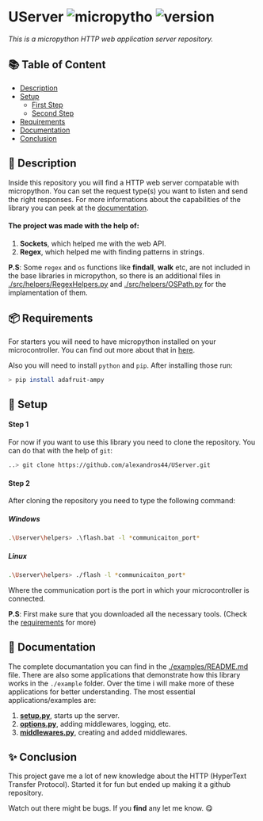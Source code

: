 # UServer ![micropytho](https://img.shields.io/badge/micropython-blue) ![version](https://img.shields.io/badge/version-1.1.0-brightengreen)

*This is a micropython HTTP web application server repository.*

## 📚 Table of Content

- [Description](#-description)
- [Setup](#-setup)
    - [First Step](#step-1)
    - [Second Step](#step-2)
- [Requirements](#-requirements)
- [Documentation](#-documentation)
- [Conclusion](#-conclusion)
 
## 🎯 Description

Inside this repository you will find a HTTP web server compatable with micropython. You can set the request type(s) you want to listen and send the right responses. For more informations about the capabilities of the library you can peek at the [documentation](#-documentation).


#### The project was made with the help of:

1. **Sockets**, which helped me with the web API.
2. **Regex**, which helped me with finding patterns in strings. 

**P.S**: Some `regex` and `os` functions like **findall**, **walk** etc, are not included in the base libraries in micropython, so there is an additional files in [./src/helpers/RegexHelpers.py](https://github.com/alexandros44/UServer/blob/main/src/helpers/RegexHelpers.py) and [./src/helpers/OSPath.py](https://github.com/alexandros44/UServer/blob/main/src/helpers/OSPath.py) for the implamentation of them.
 
## 📦 Requirements

For starters you will need to have micropython installed on your microcontroller. You can find out more about that in [here](https://docs.micropython.org/en/latest/esp32/tutorial/intro.html).

Also you will need to install `python` and `pip`. After installing those run:
```bash
> pip install adafruit-ampy
```

## 🚀 Setup


#### Step 1

For now if you want to use this library you need to clone the repository. You can do that with the help of `git`:
```bash
..> git clone https://github.com/alexandros44/UServer.git
````

#### Step 2

After cloning the repository you need to type the following command:

##### Windows
```bash
.\Userver\helpers> .\flash.bat -l *communicaiton_port*
```

##### Linux
```bash
.\Userver\helpers> ./flash -l *communicaiton_port*
```

Where the communication port is the port in which your microcontroller is connected.

**P.S**: First make sure that you downloaded all the necessary tools. (Check the [requirements](#-requirements) for more)

## 📃 Documentation

The complete documantation you can find in the [./examples/README.md](https://github.com/alexandros44/UServer/blob/main/examples/README.md) file. There are also some applications that demonstrate how this library works in the `./example` folder. Over the time i will make more of these applications for better understanding. The most essential applications/examples are:

1. **[setup.py](https://github.com/alexandros44/UServer/blob/main/examples/setup.py)**, starts up the server.
2. **[options.py](https://github.com/alexandros44/UServer/blob/main/examples/options.py)**, adding middlewares, logging, etc.
3. **[middlewares.py](https://github.com/alexandros44/UServer/blob/main/examples/middlewares.py)**, creating and added middlewares.


## ✨ Conclusion

This project gave me a lot of new knowledge about the HTTP (HyperText Transfer Protocol). Started it for fun but ended up making it a github repository.

Watch out there might be bugs. If you **find** any let me know. 😋
